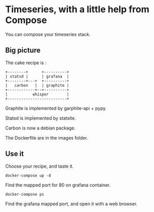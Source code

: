 Timeseries, with a little help from Compose
===========================================

You can compose your timeseries stack.


Big picture
-----------

The cake recipe is :

    +--------+      +----------+
    | statsd |      | grafana  |
    +--------+---+  +----------+
    |   carbon   |  | graphite |
    +------------+--+----------+
    |           whisper        |
    +--------------------------+

Graphite is implemented by garphite-api + pypy.

Statsd is implemented by statsite.

Carbon is now a debian package.

The Dockerfile are in the images folder.

Use it
------


Choose your recipe, and taste it.

    docker-compose up -d

Find the mapped port for 80 on grafana container.

    docker-compose ps

Find the grafana mapped port, and open it with a web browser.
